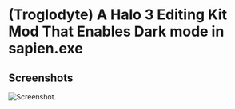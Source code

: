 # (Troglodyte) A Halo 3 Editing Kit Mod That Enables Dark mode in sapien.exe

## Screenshots

![Screenshot](https://github.com/jackrabbit72380/Ho4kmmm/apps/H3EK/Preview.jpg).
